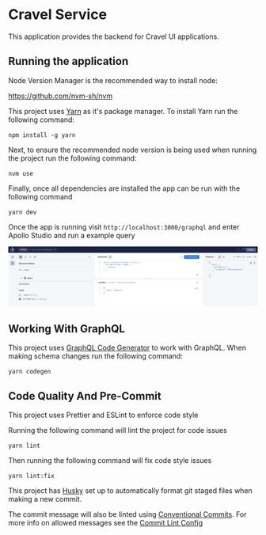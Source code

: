# Cravel Service

This application provides the backend for Cravel UI applications.

## Running the application

Node Version Manager is the recommended way to install node:

https://github.com/nvm-sh/nvm

This project uses [Yarn](https://yarnpkg.com/) as it's package manager. To install Yarn run the following command:

```
npm install -g yarn
```

Next, to ensure the recommended node version is being used when running the project run the following command:

```
nvm use
```

Finally, once all dependencies are installed the app can be run with the following command

```
yarn dev
```

Once the app is running visit `http://localhost:3000/graphql` and enter Apollo Studio and run a example query

![Apollo Studio With Example Query](./docs/apollo-studio-with-example-query.png)

## Working With GraphQL

This project uses [GraphQL Code Generator](https://www.graphql-code-generator.com/) to work with GraphQL.
When making schema changes run the following command:

```
yarn codegen
```

## Code Quality And Pre-Commit

This project uses Prettier and ESLint to enforce code style

Running the following command will lint the project for code issues

```
yarn lint
```

Then running the following command will fix code style issues

```
yarn lint:fix
```

This project has [Husky](https://github.com/typicode/husky) set up to automatically format git staged files when making a new commit.

The commit message will also be linted using [Conventional Commits](https://www.conventionalcommits.org/en/v1.0.0/). For more info on allowed messages see the [Commit Lint Config](https://github.com/conventional-changelog/commitlint/tree/master/%40commitlint/config-conventional)
